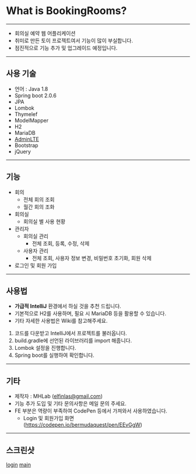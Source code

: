 # What is BookingRooms?

---

* 회의실 예약 웹 어플리케이션
* 취미로 만든 토이 프로젝트여서 기능이 많이 부실합니다.
* 점진적으로 기능 추가 및 업그레이드 예정입니다.

---

## 사용 기술

* 언어 : Java 1.8
* Spring boot 2.0.6
* JPA
* Lombok 
* Thymelef
* ModelMapper
* H2
* MariaDB
* [AdminLTE](https://adminlte.io)
* Bootstrap
* jQuery


---

## 기능 

* 회의
   * 전체 회의 조회
   * 월간 회의 조화
* 회의실
   * 회의실 별 사용 현황
* 관리자
	* 회의실 관리
		* 전체 조회, 등록, 수정, 삭제
	* 사용자 관리
		* 전체 조회, 사용자 정보 변경, 비밀번호 초기화, 회원 삭제 
* 로그인 및 회원 가입

--- 

## 사용법

* **가급적 IntelliJ** 환경에서 하실 것을 추천 드립니다.
* 기본적으로 H2를 사용하며, 필요 시 MariaDB 등을 활용할 수 있습니다.
* 기타 자세한 사용법은 Wiki를 참고해주세요.

1. 코드를 다운받고 IntelliJ에서 프로젝트를 불러옵니다.
2. build.gradle에 선언된 라이브러리를 import 해줍니다.
3. Lombok 설정을 진행합니다.
4. Spring boot를 실행하여 확인합니다.

--- 

## 기타

* 제작자 : MHLab (elfinlas@gmail.com)
* 기능 추가 도입 및 기타 문의사항은 메일 문의 주세요.
* FE 부분은 역량이 부족하여 CodePen 등에서 가져와서 사용하였습니다.
	* Login 및 회원가입 화면 (https://codepen.io/bermudaquest/pen/EEvGgW) 

--- 

## 스크린샷

[login](https://raw.githubusercontent.com/elfinlas/BookingRooms/master/git_res/img/login.png)
[main](https://raw.githubusercontent.com/elfinlas/BookingRooms/master/git_res/img/main_01.png)
